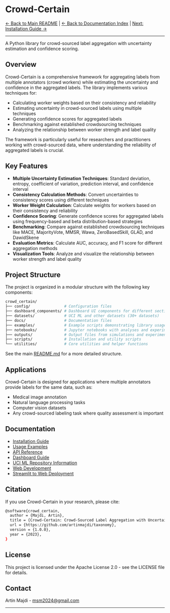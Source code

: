 # Crowd-Certain

[← Back to Main README](../README.md) | [← Back to Documentation Index](index.md) | [Next: Installation Guide →](INSTALLATION.md)

---

A Python library for crowd-sourced label aggregation with uncertainty estimation and confidence scoring.

## Overview

Crowd-Certain is a comprehensive framework for aggregating labels from multiple annotators (crowd workers) while estimating the uncertainty and confidence in the aggregated labels. The library implements various techniques for:

- Calculating worker weights based on their consistency and reliability
- Estimating uncertainty in crowd-sourced labels using multiple techniques
- Generating confidence scores for aggregated labels
- Benchmarking against established crowdsourcing techniques
- Analyzing the relationship between worker strength and label quality

The framework is particularly useful for researchers and practitioners working with crowd-sourced data, where understanding the reliability of aggregated labels is crucial.

## Key Features

- **Multiple Uncertainty Estimation Techniques**: Standard deviation, entropy, coefficient of variation, prediction interval, and confidence interval
- **Consistency Calculation Methods**: Convert uncertainties to consistency scores using different techniques
- **Worker Weight Calculation**: Calculate weights for workers based on their consistency and reliability
- **Confidence Scoring**: Generate confidence scores for aggregated labels using frequency-based and beta distribution-based strategies
- **Benchmarking**: Compare against established crowdsourcing techniques like MACE, MajorityVote, MMSR, Wawa, ZeroBasedSkill, GLAD, and DawidSkene
- **Evaluation Metrics**: Calculate AUC, accuracy, and F1 score for different aggregation methods
- **Visualization Tools**: Analyze and visualize the relationship between worker strength and label quality

## Project Structure

The project is organized in a modular structure with the following key components:

```bash
crowd_certain/
├── config/               # Configuration files
├── dashboard_components/ # Dashboard UI components for different sections
├── datasets/             # UCI ML and other datasets (30+ datasets)
├── docs/                 # Documentation files
├── examples/             # Example scripts demonstrating library usage
├── notebooks/            # Jupyter notebooks with analyses and experiments
├── outputs/              # Output files from simulations and experiments
├── scripts/              # Installation and utility scripts
└── utilities/            # Core utilities and helper functions
```

See the main [README.md](../README.md) for a more detailed structure.

## Applications

Crowd-Certain is designed for applications where multiple annotators provide labels for the same data, such as:

- Medical image annotation
- Natural language processing tasks
- Computer vision datasets
- Any crowd-sourced labeling task where quality assessment is important

## Documentation

- [Installation Guide](INSTALLATION.md)
- [Usage Examples](USAGE.md)
- [API Reference](API.md)
- [Dashboard Guide](DASHBOARD.md)
- [UCI ML Repository Information](UCI_ML_REPO.md)
- [Web Development](WEB_DEV.md)
- [Streamlit to Web Deployment](STREAMLIT_TO_WEB.md)

## Citation

If you use Crowd-Certain in your research, please cite:

```bash
@software{crowd_certain,
  author = {Majdi, Artin},
  title = {Crowd-Certain: Crowd-Sourced Label Aggregation with Uncertainty Estimation},
  url = {https://github.com/artinmajdi/taxonomy},
  version = {1.0.0},
  year = {2023},
}
```

## License

This project is licensed under the Apache License 2.0 - see the LICENSE file for details.

## Contact

Artin Majdi - <msm2024@gmail.com>

---
